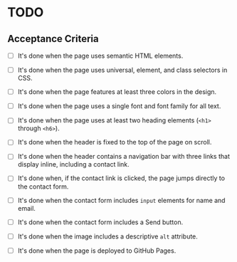 # TODO

## Acceptance Criteria 

- [ ] It's done when the page uses semantic HTML elements.

- [ ] It's done when the page uses universal, element, and class selectors in CSS.

- [ ] It's done when the page features at least three colors in the design.

- [ ] It's done when the page uses a single font and font family for all text.

- [ ] It's done when the page uses at least two heading elements (`<h1>` through `<h6>`).

- [ ] It's done when the header is fixed to the top of the page on scroll.

- [ ] It's done when the header contains a navigation bar with three links that display inline, including a contact link.

- [ ] It's done when, if the contact link is clicked, the page jumps directly to the contact form.

- [ ] It's done when the contact form includes `input` elements for name and email.

- [ ] It's done when the contact form includes a Send button.

- [ ] It's done when the image includes a descriptive `alt` attribute.

- [ ] It's done when the page is deployed to GitHub Pages.